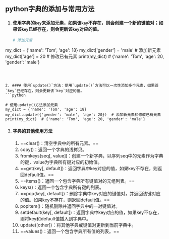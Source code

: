## python字典的添加与常用方法

1. #### 使用字典的`key`来添加元素，如果该`key`不存在，则会创建一个新的键值对；如果该`key`已经存在，则会更新该`key`对应的值。

   ```python
   # 添加元素
my_dict = {'name': 'Tom', 'age': 18}
my_dict['gender'] = 'male'  # 添加新元素
my_dict['age'] = 20  # 修改已有元素
print(my_dict)  # {'name': 'Tom', 'age': 20, 'gender': 'male'}
   ```

   

2. #### 使用`update()`方法：使用`update()`方法可以一次性添加多个元素，如果该`key`已经存在，则会更新该`key`对应的值。
```python
 
# 使用update()方法添加元素
my_dict = {'name': 'Tom', 'age': 18}
my_dict.update({'gender': 'male', 'age': 20})  # 添加新元素和修改已有元素
print(my_dict)  # {'name': 'Tom', 'age': 20, 'gender': 'male'}
```
3. #### 字典的其他使用方法

   1. ==clear()：清空字典中的所有元素。==
   2. copy()：返回一个字典的浅拷贝。
   3. fromkeys(seq[, value])：创建一个新字典，以序列seq中的元素作为字典的键，value为字典所有键对应的初始值。
   4. ==get(key[, default])：返回字典中key对应的值，如果key不存在，则返回default值。==
   5. ==items()：返回一个包含字典所有键值对的元组列表。==
   6. keys()：返回一个包含字典所有键的列表。
   7. ==pop(key[, default])：删除字典中key对应的键值对，并返回该键对应的值。如果key不存在，则返回default值。==
   8. popitem()：随机删除并返回字典中的一对键值对。
   9. setdefault(key[, default])：返回字典中key对应的值，如果key不存在，则将key和default值插入到字典中。
   10. update([other])：将其他字典或键值对更新到当前字典中。
   11. ==values()：返回一个包含字典所有值的列表。==
